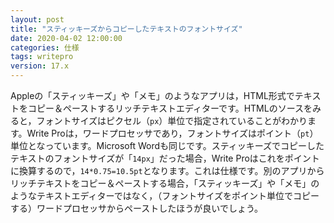 ```yaml
---
layout: post
title: "スティッキーズからコピーしたテキストのフォントサイズ"
date: 2020-04-02 12:00:00
categories: 仕様
tags: writepro
version: 17.x
---
```


Appleの「スティッキーズ」や「メモ」のようなアプリは，HTML形式でテキストをコピー＆ペーストするリッチテキストエディターです。HTMLのソースをみると，フォントサイズはピクセル（``px``）単位で指定されていることがわかります。Write Proは，ワードプロセッサであり，フォントサイズはポイント（``pt``）単位となっています。Microsoft Wordも同じです。スティッキーズでコピーしたテキストのフォントサイズが「``14px``」だった場合，Write Proはこれをポイントに換算するので，``14*0.75=10.5pt``となります。これは仕様です。別のアプリからリッチテキストをコピー＆ペーストする場合，「スティッキーズ」や「メモ」のようなテキストエディターではなく，（フォントサイズをポイント単位でコピーする）ワードプロセッサからペーストしたほうが良いでしょう。

